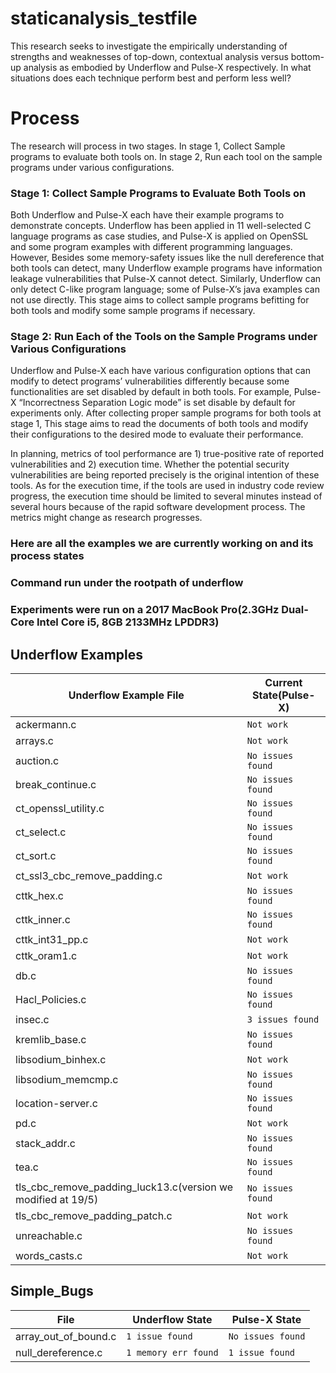 # staticanalysis_testfile
This research seeks to investigate the empirically understanding of strengths and weaknesses of top-down, contextual analysis versus bottom-up analysis as embodied by Underflow and Pulse-X respectively. In what situations does each technique perform best and perform less well? 

# Process
The research will process in two stages. In stage 1, Collect Sample programs to evaluate both tools on. In stage 2, Run each tool on the sample programs under various configurations.

### Stage 1: Collect Sample Programs to Evaluate Both Tools on

Both Underflow and Pulse-X each have their example programs to demonstrate concepts. Underflow has been applied in 11 well-selected C language programs as case studies, and Pulse-X is applied on OpenSSL and some program examples with different programming languages. However, Besides some memory-safety issues like the null dereference that both tools can detect, many Underflow example programs have information leakage vulnerabilities that Pulse-X cannot detect. Similarly, Underflow can only detect C-like program language; some of Pulse-X’s java examples can not use directly. This stage aims to collect sample programs befitting for both tools and modify some sample programs if necessary.

### Stage 2: Run Each of the Tools on the Sample Programs under Various Configurations

Underflow and Pulse-X each have various configuration options that can modify to detect programs’ vulnerabilities differently because some functionalities are set disabled by default in both tools. For example, Pulse-X “Incorrectness Separation Logic mode” is set disable by default for experiments only. After collecting proper sample programs for both tools at stage 1, This stage aims to read the documents of both tools and modify their configurations to the desired mode to evaluate their performance.

In planning, metrics of tool performance are 1) true-positive rate of reported vulnerabilities and 2) execution time. Whether the potential security vulnerabilities are being reported precisely is the original intention of these tools. As for the execution time, if the tools are used in industry code review progress, the execution time should be limited to several minutes instead of several hours because of the rapid software development process.
The metrics might change as research progresses.

### Here are all the examples we are currently working on and its process states
### Command run under the rootpath of underflow
### Experiments were run on a 2017 MacBook Pro(2.3GHz Dual-Core Intel Core i5, 8GB 2133MHz LPDDR3)
## Underflow Examples
|Underflow Example File|Current State(Pulse-X)|
|----------------|-------------------------------|
|ackermann.c|`Not work`|
|arrays.c|`Not work`|
|auction.c|`No issues found`|
|break_continue.c|`No issues found`|
|ct_openssl_utility.c|`No issues found`|
|ct_select.c|`No issues found`|
|ct_sort.c|`No issues found`|
|ct_ssl3_cbc_remove_padding.c|`Not work`|
|cttk_hex.c|`No issues found`|
|cttk_inner.c|`No issues found`|
|cttk_int31_pp.c|`Not work`|
|cttk_oram1.c|`Not work`|
|db.c|`No issues found`|
|Hacl_Policies.c|`No issues found`|
|insec.c|`3 issues found`|
|kremlib_base.c|`No issues found`|
|libsodium_binhex.c|`Not work`|
|libsodium_memcmp.c|`No issues found`|
|location-server.c|`No issues found`|
|pd.c|`Not work`|
|stack_addr.c|`No issues found`|
|tea.c|`No issues found`|
|tls_cbc_remove_padding_luck13.c(version we modified at 19/5)|`No issues found`|
|tls_cbc_remove_padding_patch.c|`Not work`|
|unreachable.c|`No issues found`|
|words_casts.c|`Not work`|


## Simple_Bugs
|File|Underflow State|Pulse-X State|
|--|--|--|
|array_out_of_bound.c|`1 issue found`|`No issues found`|
|null_dereference.c|`1 memory err found`|`1 issue found`|
